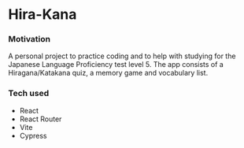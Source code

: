 # Hira-Kana

### Motivation

A personal project to practice coding and to help with studying for the Japanese Language Proficiency test level 5.
The app consists of a Hiragana/Katakana quiz, a memory game and vocabulary list.

### Tech used

- React
- React Router
- Vite
- Cypress
